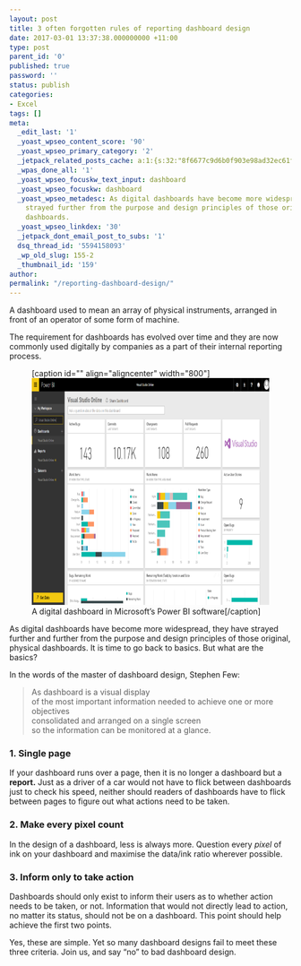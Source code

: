 ```yaml
---
layout: post
title: 3 often forgotten rules of reporting dashboard design
date: 2017-03-01 13:37:38.000000000 +11:00
type: post
parent_id: '0'
published: true
password: ''
status: publish
categories:
- Excel
tags: []
meta:
  _edit_last: '1'
  _yoast_wpseo_content_score: '90'
  _yoast_wpseo_primary_category: '2'
  _jetpack_related_posts_cache: a:1:{s:32:"8f6677c9d6b0f903e98ad32ec61f8deb";a:2:{s:7:"expires";i:1526310035;s:7:"payload";a:3:{i:0;a:1:{s:2:"id";i:140;}i:1;a:1:{s:2:"id";i:5;}i:2;a:1:{s:2:"id";i:231;}}}}
  _wpas_done_all: '1'
  _yoast_wpseo_focuskw_text_input: dashboard
  _yoast_wpseo_focuskw: dashboard
  _yoast_wpseo_metadesc: As digital dashboards have become more widespread, they have
    strayed further from the purpose and design principles of those original, physical
    dashboards.
  _yoast_wpseo_linkdex: '30'
  _jetpack_dont_email_post_to_subs: '1'
  dsq_thread_id: '5594158093'
  _wp_old_slug: 155-2
  _thumbnail_id: '159'
author:
permalink: "/reporting-dashboard-design/"
---
```

A dashboard used to mean an array of physical instruments, arranged in front of an operator of some form of machine.

<figure class="graf graf--figure">
<figcaption class="imageCaption"></figcaption>
</figure>

The requirement for dashboards has evolved over time and they are now commonly used digitally by companies as a part of their internal reporting process.

<figure class="graf graf--figure">
<p>[caption id="" align="aligncenter" width="800"]<img class="graf-image" src="/assets/images/2017/03/0w-ToYLwaLdfVYOJh.PNG" alt="A digital dashboard in Microsoft’s Power BI software" width="800" height="405" data-image-id="0w-ToYLwaLdfVYOJh.PNG" data-width="1595" data-height="808"> A digital dashboard in Microsoft’s Power BI software[/caption]</p>
<figcaption class="imageCaption"></figcaption>
</figure>

As digital dashboards have become more widespread, they have strayed further and further from the purpose and design principles of those original, physical dashboards. It is time to go back to basics. But what are the basics?

In the words of the master of dashboard design, Stephen Few:

> As dashboard is a visual display  
> of the most important information needed to achieve one or more objectives  
> consolidated and arranged on a single screen  
> so the information can be monitored at a glance.

### 1. Single&nbsp;page

If your dashboard runs over a page, then it is no longer a dashboard but a **report.** Just as a driver of a car would not have to flick between dashboards just to check his speed, neither should readers of dashboards have to flick between pages to figure out what actions need to be taken.

### 2. Make every pixel&nbsp;count

In the design of a dashboard, less is always more. Question every _pixel_ of ink on your dashboard and maximise the data/ink ratio wherever possible.

### 3. Inform only to take&nbsp;action

Dashboards should only exist to inform their users as to whether action needs to be taken, or not. Information that would not directly lead to action, no matter its status, should not be on a dashboard. This point should help achieve the first two points.

Yes, these are simple. Yet so many dashboard designs fail to meet these three criteria. Join us, and say “no” to bad dashboard design.

